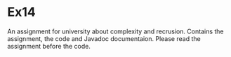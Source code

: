 # Ex14
An assignment for university about complexity and recrusion.
Contains the assignment, the code and Javadoc documentaion.
Please read the assignment before the code.
